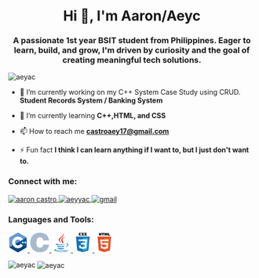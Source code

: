 <h1 align="center">Hi 👋, I'm Aaron/Aeyc</h1>
<h3 align="center">A passionate 1st year BSIT student from Philippines. Eager to learn, build, and grow, I'm driven by curiosity and the goal of creating meaningful tech solutions.</h3>

<p align="left"> <img src="https://komarev.com/ghpvc/?username=aeyac&label=Profile%20views&color=0e75b6&style=flat" alt="aeyac" /> </p>

- 🔭 I’m currently working on my C++ System Case Study using CRUD. **Student Records System / Banking System**

- 🌱 I’m currently learning **C++,HTML, and CSS**

- 📫 How to reach me **castroaey17@gmail.com**

- ⚡ Fun fact **I think I can learn anything if I want to, but I just don't want to.**

<h3 align="left">Connect with me:</h3>
<p align="left">
  <a href="https://fb.com/aaron castro" target="blank">
    <img align="center" src="https://raw.githubusercontent.com/rahuldkjain/github-profile-readme-generator/master/src/images/icons/Social/facebook.svg" alt="aaron castro" height="30" width="40" />
  </a>
  <a href="https://instagram.com/aeyyac" target="blank">
    <img align="center" src="https://raw.githubusercontent.com/rahuldkjain/github-profile-readme-generator/master/src/images/icons/Social/instagram.svg" alt="aeyyac" height="30" width="40" />
  </a>
  <a href="mailto: castroaey17@gmail.com" target="blank">
    <img align="center" src="https://raw.githubusercontent.com/gauravghongde/social-icons/master/SVG/Black/Gmail.svg" alt="gmail" height="30" width="40" />
  </a>
</p>

<h3 align="left">Languages and Tools:</h3>
<p align="left"> 
  <a href="https://www.w3schools.com/cpp/" target="_blank" rel="noreferrer"> 
    <img src="https://raw.githubusercontent.com/devicons/devicon/master/icons/cplusplus/cplusplus-original.svg" alt="cplusplus" width="40" height="40"/> 
  </a> 
  <a href="https://www.w3schools.com/c/" target="_blank" rel="noreferrer"> 
    <img src="https://raw.githubusercontent.com/devicons/devicon/master/icons/c/c-original.svg" alt="c" width="40" height="40"/> 
  </a>
  <a href="https://www.w3schools.com/java/" target="_blank" rel="noreferrer"> 
    <img src="https://raw.githubusercontent.com/devicons/devicon/master/icons/java/java-original.svg" alt="java" width="40" height="40"/> 
  </a>
  <a href="https://www.w3schools.com/css/" target="_blank" rel="noreferrer"> 
    <img src="https://raw.githubusercontent.com/devicons/devicon/master/icons/css3/css3-original-wordmark.svg" alt="css3" width="40" height="40"/> 
  </a> 
  <a href="https://www.w3.org/html/" target="_blank" rel="noreferrer"> 
    <img src="https://raw.githubusercontent.com/devicons/devicon/master/icons/html5/html5-original-wordmark.svg" alt="html5" width="40" height="40"/> 
  </a> 
</p>

<p><img align="left" src="https://github-readme-stats.vercel.app/api/top-langs?username=aeyac&show_icons=true&locale=en&layout=compact" alt="aeyac" /></p>

<p>&nbsp;<img align="center" src="https://github-readme-stats.vercel.app/api?username=aeyac&show_icons=true&locale=en" alt="aeyac" /></p>
